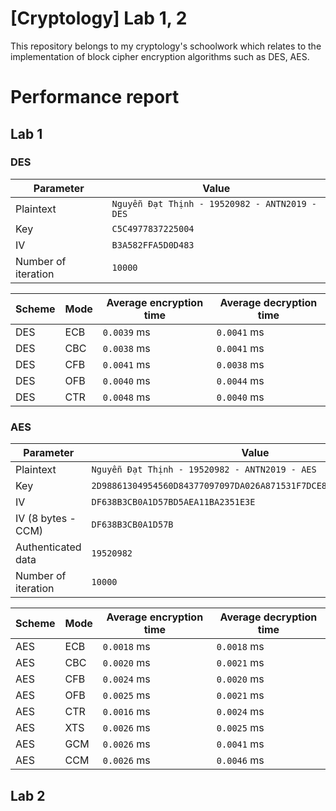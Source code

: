 # [Cryptology] Lab 1, 2
This repository belongs to my cryptology's schoolwork which relates to the implementation of block cipher encryption algorithms such as DES, AES.  

# Performance report
## Lab 1
### DES
| Parameter | Value |
|---|---|
| Plaintext | `Nguyễn Đạt Thịnh - 19520982 - ANTN2019 - DES`|
| Key | `C5C4977837225004`|
| IV  | `B3A582FFA5D0D483`|
|Number of iteration| `10000` |


| Scheme | Mode | Average encryption time | Average decryption time |
|---|---|---|---|
| DES | ECB | `0.0039` ms | `0.0041` ms |
| DES | CBC | `0.0038` ms | `0.0041` ms |
| DES | CFB | `0.0041` ms | `0.0038` ms |
| DES | OFB | `0.0040` ms | `0.0044` ms |
| DES | CTR | `0.0048` ms | `0.0040` ms |

### AES
| Parameter | Value |
|---|---|
| Plaintext | `Nguyễn Đạt Thịnh - 19520982 - ANTN2019 - AES`|
| Key  | `2D98861304954560D84377097097DA026A871531F7DCE87F8012358CC988D575`|
| IV | `DF638B3CB0A1D57BD5AEA11BA2351E3E`|
| IV (8 bytes - CCM) | `DF638B3CB0A1D57B` |
| Authenticated data | `19520982` |
|Number of iteration| `10000` |  

| Scheme | Mode | Average encryption time | Average decryption time |
|---|---|---|---|
| AES | ECB | `0.0018` ms | `0.0018` ms |
| AES | CBC | `0.0020` ms | `0.0021` ms |
| AES | CFB | `0.0024` ms | `0.0020` ms |
| AES | OFB | `0.0025` ms | `0.0021` ms |
| AES | CTR | `0.0016` ms | `0.0024` ms |
| AES | XTS | `0.0026` ms | `0.0025` ms |
| AES | GCM | `0.0026` ms | `0.0041` ms |
| AES | CCM | `0.0026` ms | `0.0046` ms |
## Lab 2
